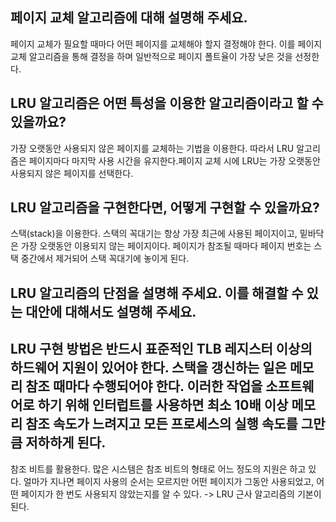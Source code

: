 ## 페이지 교체 알고리즘에 대해 설명해 주세요.
페이지 교체가 필요할 때마다 어떤 페이지를 교체해야 할지 결정해야 한다. 
이를 페이지 교체 알고리즘을 통해 결정을 하며 일반적으로 페이지 폴트율이 가장 낮은 것을 선정한다.

## LRU 알고리즘은 어떤 특성을 이용한 알고리즘이라고 할 수 있을까요?
가장 오랫동안 사용되지 않은 페이지를 교체하는 기법을 이용한다. 
따라서 LRU 알고리즘은 페이지마다 마지막 사용 시간을 유지한다.페이지 교체 시에 LRU는 가장 오랫동안 사용되지 않은 페이지를 선택한다.

## LRU 알고리즘을 구현한다면, 어떻게 구현할 수 있을까요?
스택(stack)을 이용한다. 스택의 꼭대기는 항상 가장 최근에 사용된 페이지이고, 밑바닥은 가장 오랫동안 이용되지 않는 페이지이다.
페이지가 참조될 때마다 페이지 번호는 스택 중간에서 제거되어 스택 꼭대기에 놓이게 된다. 

## LRU 알고리즘의 단점을 설명해 주세요. 이를 해결할 수 있는 대안에 대해서도 설명해 주세요.
LRU 구현 방법은 반드시 표준적인 TLB 레지스터 이상의 하드웨어 지원이 있어야 한다.
스택을 갱신하는 일은 메모리 참조 때마다 수행되어야 한다. 이러한 작업을 소프트웨어로 하기 위해
인터럽트를 사용하면 최소 10배 이상 메모리 참조 속도가 느려지고 모든 프로세스의 실행 속도를 
그만큼 저하하게 된다. 
---
참조 비트를 활용한다. 많은 시스템은 참조 비트의 형태로 어느 정도의 지원은 하고 있다. 
얼마가 지나면 페이지 사용의 순서는 모르지만 어떤 페이지가 그동안 사용되었고, 어떤 페이지가 
한 번도 사용되지 않았는지를 알 수 있다. -> LRU 근사 알고리즘의 기본이 된다. 

